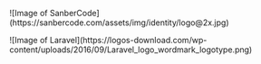 <p>![Image of SanberCode](https://sanbercode.com/assets/img/identity/logo@2x.jpg)</p>
<p>![Image of Laravel](https://logos-download.com/wp-content/uploads/2016/09/Laravel_logo_wordmark_logotype.png)</p>
